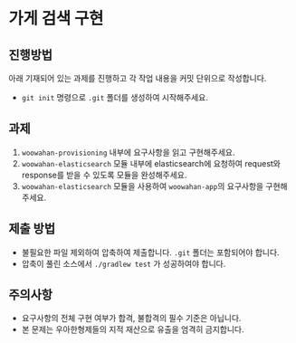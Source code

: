 # 가게 검색 구현

## 진행방법

아래 기재되어 있는 과제를 진행하고 각 작업 내용을 커밋 단위으로 작성합니다.
- `git init` 명령으로 `.git` 폴더를 생성하여 시작해주세요.

## 과제

1. `woowahan-provisioning` 내부에 요구사항을 읽고 구현해주세요.
2. `woowahan-elasticsearch` 모듈 내부에 elasticsearch에 요청하여 request와 response를 받을 수 있도록 모듈을 완성해주세요.
3. `woowahan-elasticsearch` 모듈을 사용하여 `woowahan-app`의 요구사항을 구현해주세요.

## 제출 방법

- 불필요한 파일 제외하여 압축하여 제출합니다. `.git` 폴더는 포함되어야 합니다.
- 압축이 풀린 소스에서 `./gradlew test` 가 성공하여야 합니다.

## 주의사항

- 요구사항의 전체 구현 여부가 합격, 불합격의 필수 기준은 아닙니다.
- 본 문제는 우아한형제들의 지적 재산으로 유출을 엄격히 금지합니다.